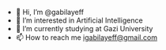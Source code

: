 - 👋 Hi, I’m @gabilayeff
- 👀 I’m interested in Artificial Intelligence
- 🌱 I’m currently studying at Gazi University
- 📫 How to reach me igabilayeff@gmail.com

<!---
gabilayeff/gabilayeff is a ✨ special ✨ repository because its `README.md` (this file) appears on your GitHub profile.
You can click the Preview link to take a look at your changes.
--->
